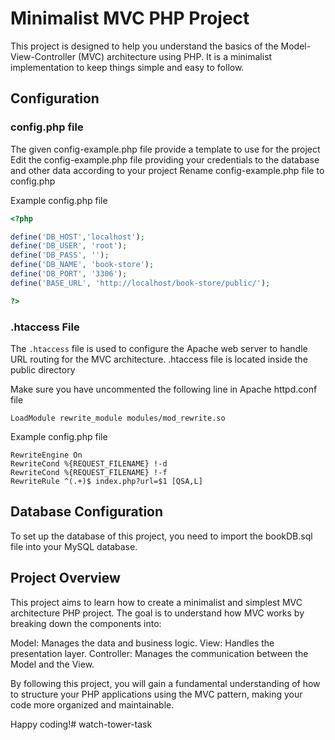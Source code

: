 # Minimalist MVC PHP Project

This project is designed to help you understand the basics of the Model-View-Controller (MVC) architecture using PHP. It is a minimalist implementation to keep things simple and easy to follow.

## Configuration

### config.php file
The given config-example.php file provide a template to use for the project
Edit the config-example.php file providing your credentials to the database and other data according to your project
Rename config-example.php file to config.php

Example config.php file

```php
<?php

define('DB_HOST','localhost');
define('DB_USER', 'root');
define('DB_PASS', '');
define('DB_NAME', 'book-store');
define('DB_PORT', '3306');
define('BASE_URL', 'http://localhost/book-store/public/');

?>
```
### .htaccess File

The `.htaccess` file is used to configure the Apache web server to handle URL routing for the MVC architecture.
.htaccess file is located inside the public directory

Make sure you have uncommented the following line in Apache httpd.conf file

```apache_conf
LoadModule rewrite_module modules/mod_rewrite.so
```

Example config.php file

```apache_conf
RewriteEngine On
RewriteCond %{REQUEST_FILENAME} !-d
RewriteCond %{REQUEST_FILENAME} !-f
RewriteRule ^(.+)$ index.php?url=$1 [QSA,L]
```

## Database Configuration
To set up the database of this project, you need to import the bookDB.sql file into your MySQL database.

## Project Overview
This project aims to learn how to create a minimalist and simplest MVC architecture PHP project. The goal is to understand how MVC works by breaking down the components into:

Model: Manages the data and business logic.
View: Handles the presentation layer.
Controller: Manages the communication between the Model and the View.

By following this project, you will gain a fundamental understanding of how to structure your PHP applications using the MVC pattern, making your code more organized and maintainable.

Happy coding!#   w a t c h - t o w e r - t a s k  
 
